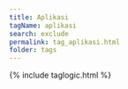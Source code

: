 ```yaml
---
title: Aplikasi
tagName: aplikasi
search: exclude
permalink: tag_aplikasi.html
folder: tags
---
```

{% include taglogic.html %}